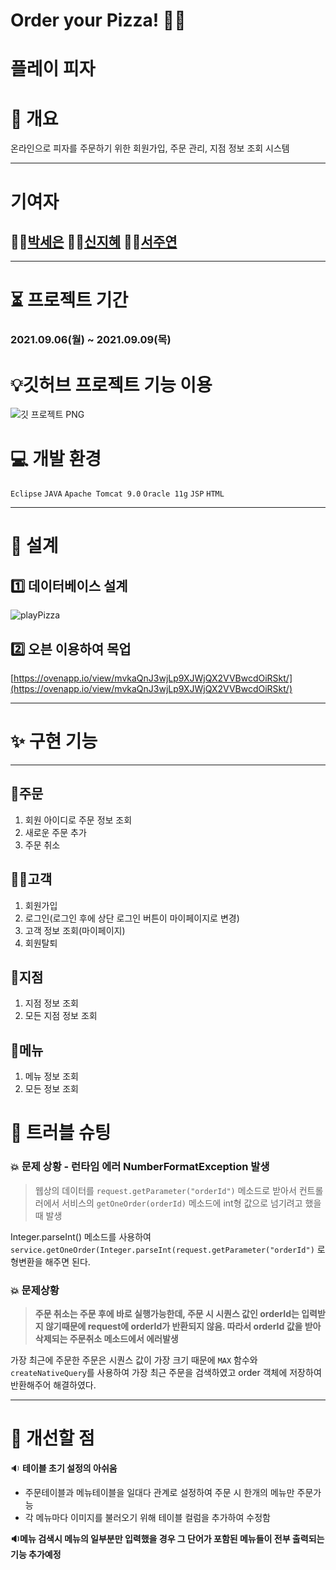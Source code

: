 # Order your Pizza! 🍕🍺
# 플레이 피자

# 📜 개요

온라인으로 피자를 주문하기 위한 회원가입, 주문 관리, 지점 정보 조회 시스템

---

# 기여자

## 👩‍🚒[박세은](https://github.com/seeun214)  👩‍🚒[신지혜](https://github.com/jhshin29)  👩‍🚒[서주연](https://github.com/do-oni)

---

# ⏳ 프로젝트 기간

### 2021.09.06(월) ~ 2021.09.09(목)

# 💡깃허브 프로젝트 기능 이용

![깃 프로젝트 PNG](https://user-images.githubusercontent.com/29134944/132782987-6e1774fb-7441-4742-a24a-47dc99384129.png)

# 💻 개발 환경

`Eclipse` `JAVA` `Apache Tomcat 9.0` `Oracle 11g` `JSP`  `HTML`

---

# 🥘 설계

## 1️⃣ 데이터베이스 설계

![playPizza](https://user-images.githubusercontent.com/29134944/132783010-002ce5fc-7f80-4fd6-a37e-d32281903db8.png)

## 2️⃣ 오븐 이용하여 목업

[https://ovenapp.io/view/mvkaQnJ3wjLp9XJWjQX2VVBwcdOiRSkt/](https://ovenapp.io/view/mvkaQnJ3wjLp9XJWjQX2VVBwcdOiRSkt/)

---

# ✨ 구현 기능

---

## 📝주문

1. 회원 아이디로 주문 정보 조회
2. 새로운 주문 추가
3. 주문 취소

## 🙋‍♀️고객

1. 회원가입
2. 로그인(로그인 후에 상단 로그인 버튼이 마이페이지로 변경)
3. 고객 정보 조회(마이페이지)
4. 회원탈퇴

## 🏢지점

1.  지점 정보 조회
2. 모든 지점 정보 조회

## 🧾메뉴

1. 메뉴 정보 조회
2. 모든  정보 조회

# 🧨 트러블 슈팅

### 💥 **문제 상황 - 런타임 에러 NumberFormatException 발생**

> 웹상의 데이터를 `request.getParameter("orderId")` 메소드로 받아서 컨트롤러에서 서비스의 `getOneOrder(orderId)` 메소드에 int형 값으로 넘기려고 했을 때 발생

Integer.parseInt() 메소드를 사용하여`service.getOneOrder(Integer.parseInt(request.getParameter("orderId")` 로 형변환을 해주면 된다.

### **💥 문제상황**

> **주문 취소는 주문 후에 바로 실행가능한데, 주문 시 시퀀스 값인 orderId는 입력받지 않기때문에 request에 orderId가 반환되지 않음. 따라서 orderId 값을 받아 삭제되는 주문취소 메소드에서 에러발생**

가장 최근에 주문한 주문은 시퀀스 값이 가장 크기 때문에 `MAX` 함수와 `createNativeQuery`를 사용하여 가장 최근 주문을 검색하였고 order 객체에 저장하여 반환해주어 해결하였다.

---

# 🤔 개선할 점

🔉 **테이블 초기 설정의 아쉬움**
-  주문테이블과 메뉴테이블을 일대다 관계로 설정하여 주문 시 한개의 메뉴만 주문가능
-  각 메뉴마다 이미지를 불러오기 위해 테이블 컬럼을 추가하여 수정함

**🔉메뉴 검색시 메뉴의 일부분만 입력했을 경우 그 단어가 포함된 메뉴들이 전부 출력되는 기능 추가예정**
